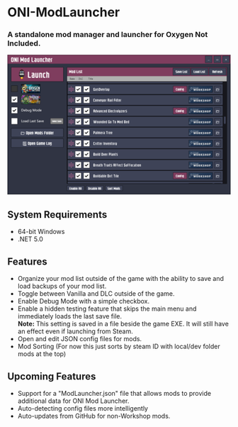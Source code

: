# ONI-ModLauncher
### A standalone mod manager and launcher for Oxygen Not Included.

<img src="doc/Screenshot.png"/>

## System Requirements
- 64-bit Windows
- .NET 5.0

## Features
- Organize your mod list outside of the game with the ability to save and load backups of your mod list.
- Toggle between Vanilla and DLC outside of the game.
- Enable Debug Mode with a simple checkbox.
- Enable a hidden testing feature that skips the main menu and immediately loads the last save file.  
**Note:** This setting is saved in a file beside the game EXE. It will still have an effect even if launching from Steam.
- Open and edit JSON config files for mods.
- Mod Sorting (For now this just sorts by steam ID with local/dev folder mods at the top)

## Upcoming Features
- Support for a "ModLauncher.json" file that allows mods to provide additional data for ONI Mod Launcher.
- Auto-detecting config files more intelligently
- Auto-updates from GitHub for non-Workshop mods.
